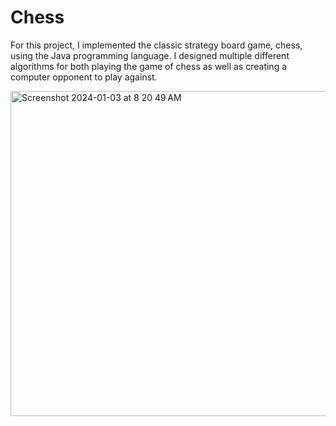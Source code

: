 # Chess
For this project, I implemented the classic strategy board game, chess, using the Java programming language. I designed multiple different algorithms for both playing the game of chess as well as creating a computer opponent to play against.

<img width="520" alt="Screenshot 2024-01-03 at 8 20 49 AM" src="https://github.com/caseyhild/Chess/assets/44584719/f4584e73-7445-4171-9404-a6f184199fb1">
